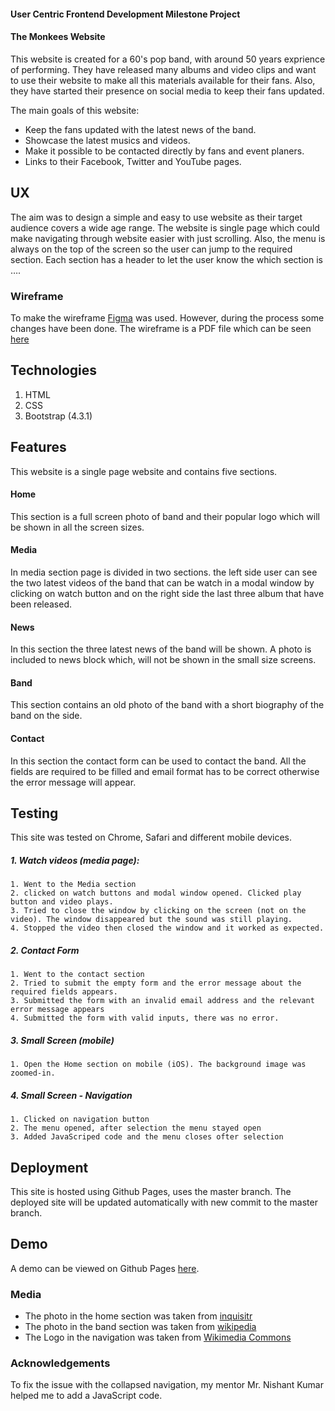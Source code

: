 #### User Centric Frontend Development Milestone Project
#### The Monkees Website

This website is created for a 60's pop band, with around 50 years exprience of performing. They have released many albums and video clips and want to use their website to make all this materials available for their fans.
Also, they have started their presence on social media to keep their fans updated.

The main goals of this website:
- Keep the fans updated with the latest news of the band.
- Showcase the latest musics and videos.
- Make it possible to be contacted directly by fans and event planers.
- Links to their Facebook, Twitter and YouTube pages.


## UX

The aim was to design a simple and easy to use website as their target audience covers a wide age range. The website is single page which could make navigating through website easier with just scrolling. Also, the menu is always on the top of the screen so the user can jump to the required section. Each section has a header to let the user know the which section is ….
### Wireframe
To make the wireframe [Figma](http://figma.com) was used. However, during the process some changes have been done. The wireframe is a PDF file which can be seen [here](/wireframe/Monkees-wirefram.pdf) 
## Technologies
1. HTML
2. CSS
3. Bootstrap (4.3.1)

## Features
This website is a single page website and contains five sections.

#### Home
This section is a full screen photo of band and their popular logo which will be shown in all the screen sizes.

#### Media
In media section page is divided in two sections. the left side user can see the two latest videos of the band that can be watch in a modal window by clicking on watch button and on the right side the last three album that have been released.

#### News
In this section the three latest news of the band will be shown. A photo is included to news block which, will not be shown in the small size screens.

#### Band
This section contains an old photo of the band with a short biography of the band on the side.


#### Contact
In this section the contact form can be used to contact the band. All the fields are required to be filled and email format has to be correct otherwise the error message will appear.


## Testing
This site was tested on Chrome, Safari and different mobile devices. 

##### 1. Watch videos (media page):
    1. Went to the Media section
    2. clicked on watch buttons and modal window opened. Clicked play button and video plays.
    3. Tried to close the window by clicking on the screen (not on the video). The window disappeared but the sound was still playing.
    4. Stopped the video then closed the window and it worked as expected.  

##### 2. Contact Form
    1. Went to the contact section
    2. Tried to submit the empty form and the error message about the required fields appears.
    3. Submitted the form with an invalid email address and the relevant error message appears
    4. Submitted the form with valid inputs, there was no error.

##### 3. Small Screen (mobile)
    1. Open the Home section on mobile (iOS). The background image was zoomed-in.

##### 4. Small Screen - Navigation
    1. Clicked on navigation button
    2. The menu opened, after selection the menu stayed open
    3. Added JavaScriped code and the menu closes ofter selection 


## Deployment
This site is hosted using Github Pages, uses the master branch. The deployed site will be updated automatically with new commit to the master branch. 

## Demo
A demo can be viewed on Github Pages [here](https://adelbakhshi.github.io/ucfd-mileston-project/).


### Media

- The photo in the home section was taken from [inquisitr](https://www.inquisitr.com/2771903/the-monkees-celebrate-50-year-anniversary-with-new-album-tour)
- The photo in the band section was taken from [wikipedia](https://en.wikipedia.org/wiki/The_Monkees#/media/File:The_Monkees_1966.JPG)
- The Logo in the navigation was taken from [Wikimedia Commons](https://commons.wikimedia.org/wiki/File:Monkees-logo.png)

### Acknowledgements
To fix the issue with the collapsed navigation, my mentor Mr. Nishant Kumar helped me to add a JavaScript code.